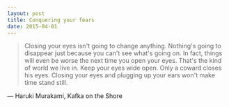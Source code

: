 ```yaml
---
layout: post
title: Conquering your fears 
date: 2015-04-01
---
```


> Closing your eyes isn't going to change anything. Nothing's going to disappear just because you can't see what's going on. In fact, things will even be worse the next time you open your eyes. That's the kind of world we live in. Keep your eyes wide open. Only a coward closes his eyes. Closing your eyes and plugging up your ears won't make time stand still.

― Haruki Murakami, Kafka on the Shore
